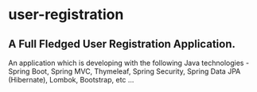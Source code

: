 # user-registration
## A Full Fledged User Registration Application.
An application which is developing with the following Java technologies - Spring Boot, Spring MVC, Thymeleaf, Spring Security, Spring Data JPA (Hibernate), Lombok, Bootstrap, etc ... 
